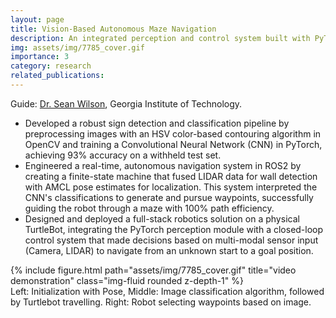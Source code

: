 ```yaml
---
layout: page
title: Vision-Based Autonomous Maze Navigation
description: An integrated perception and control system built with PyTorch and ROS2 that enables a TurtleBot to solve a physical maze by recognizing and following visual signs.
img: assets/img/7785_cover.gif
importance: 3
category: research
related_publications: 
---
```

Guide: [Dr. Sean Wilson](https://scholar.google.com/citations?user=Bhz3UroAAAAJ&hl=en), Georgia Institute of Technology.
- Developed a robust sign detection and classification pipeline by preprocessing images with an HSV color-based contouring algorithm in OpenCV  and training a Convolutional Neural Network (CNN) in PyTorch, achieving 93% accuracy on a withheld test set.
- Engineered a real-time, autonomous navigation system in ROS2 by creating a finite-state machine that fused LIDAR data for wall detection with AMCL pose estimates for localization.  This system interpreted the CNN's classifications to generate and pursue waypoints, successfully guiding the robot through a maze with 100% path efficiency. 
- Designed and deployed a full-stack robotics solution on a physical TurtleBot, integrating the PyTorch perception module with a closed-loop control system that made decisions based on multi-modal sensor input (Camera, LIDAR) to navigate from an unknown start to a goal position. 
<div class="row">
    <div class="col-sm mt-3 mt-md-0">
        {% include figure.html path="assets/img/7785_cover.gif" title="video demonstration" class="img-fluid rounded z-depth-1" %}
    </div>
</div>
<div class="caption">
   Left: Initialization with Pose, Middle: Image classification algorithm, followed by Turtlebot travelling. Right: Robot selecting waypoints based on image.
</div>